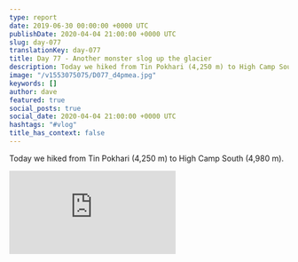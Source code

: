 ```yaml
---
type: report
date: 2019-06-30 00:00:00 +0000 UTC
publishDate: 2020-04-04 21:00:00 +0000 UTC
slug: day-077
translationKey: day-077
title: Day 77 - Another monster slog up the glacier
description: Today we hiked from Tin Pokhari (4,250 m) to High Camp South (4,980 m).
image: "/v1553075075/D077_d4pmea.jpg"
keywords: []
author: dave
featured: true
social_posts: true
social_date: 2020-04-04 21:00:00 +0000 UTC
hashtags: "#vlog"
title_has_context: false
---
```


Today we hiked from Tin Pokhari (4,250 m) to High Camp South (4,980 m).

<iframe src="https://www.youtube.com/embed/-UKM9dI_mMI" frameborder="0" allow="accelerometer; autoplay; encrypted-media; gyroscope; picture-in-picture" allowfullscreen></iframe>

